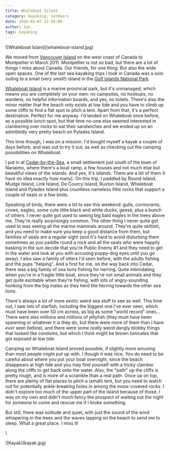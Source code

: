 ```yaml
---
title: Whaleboat Island
category: kayaking, outdoors
date: 2010-03-07 22:58:00
author: Ian
tags: kayaking
---
```


<div class="img-right">![Whaleboat Island](whaleboat-island.jpg)</div>

We moved from [Vancouver Island][vi] on the west coast of Canada to
Montpellier in March 2011.  Montpellier is not *so* bad, but there are
a lot of things I miss about Canada.  Our friends, for one thing.  But
also the wide open spaces.  One of the last sea kayaking trips I took
in Canada was a solo outing to a small (very small!) island in the
[Gulf Islands National Park][ginp].

[Whaleboat Island][whaleboat] is a marine provincial park, but it's
unmanaged, which means you are completely on your own: no campsites,
no hookups, no wardens, no helpful information boards, and yes, no
toilets.  There's also the minor matter that the beach only exists at
low tide and you have to climb up some cliffs to find a flat spot to
pitch a tent.  Apart from that, it's a perfect destination.  Perfect
for me anyway.  I'd landed on Whaleboat once before, as a possible
lunch spot, but that time no-one else seemed interested in clambering
over rocks to eat their sandwiches and we ended up on an admittedly
very pretty beach on Pylades Island.

This time though, I was on a mission.  I'd bought myself a kayak a
couple of days before, and was out to try it out, as well as checking
out the camping possibilities on Whaleboat.

[vi]: http://en.wikipedia.org/wiki/Vancouver_Island
[ginp]: http://en.wikipedia.org/wiki/Gulf_Islands
[whaleboat]: http://www.env.gov.bc.ca/bcparks/explore/parkpgs/whaleboat/

<!--MORE-->

I put in at [Cedar-by-the-Sea][cedar], a small settlement just south of the
town of Nanaimo, where there's a boat ramp, a few houses and not much
else but beautiful views of the islands.  And yes, it's *islands*.
There are a lot of them (I have no idea exactly how many).  On this
trip, I paddled by Round Island, Mudge Island, Link Island, De Courcy
Island, Ruxton Island, Whaleboat Island and Pylades Island plus
countless nameless little rocks that support a couple of seals or a
few birds.

[cedar]: http://maps.google.com/maps?q=49.116523,-123.805618

Speaking of birds, there were a lot to see this weekend: gulls,
cormorants, crows, eagles, some cute little black and white ducks,
geese, plus a bunch of others.  I never quite got used to seeing big
bald eagles in the trees above me.  They're really surprisingly
common.  The other thing I never quite got used to was seeing all the
marine mammals around.  They're quite skittish, and you need to make
sure you keep a good distance from them, but families of seals are a
regular sight (and it's hard to avoid disturbing them sometimes as you
paddle round a rock and all the seals who were happily basking in the
sun decide that you're Public Enemy #1 and they need to get in the
water and look at you with accusing puppy-dog eyes until you go
away).  I also saw a family of otters I'd seen before, with the adults
fishing and the pups "helping".  And a first for me, on the way back
into Cedar, there was a big family of sea lions fishing for herring.
Quite intimidating when you're in a fragile little boat, since they're
not small animals and they get quite excitable when they're fishing,
with lots of angry-sounding honking from the big males as they herd
the herring towards the other sea lions.

There's always a lot of more exotic weird sea stuff to see as well.
This time out, I saw lots of starfish, including the biggest one I've
ever seen, which must have been over 50 cm across, as big as some
"world record" ones...  There were also millions and millions of
jellyfish (they must have been spawning or whatever it is they do, but
there were more of them than I have *ever* seen before), and there
were some *really* weird dangly blobby things that looked like
condoms, but which I think might be brown tunicates that got exposed
at low tide.

Camping on Whaleboat Island proved possible, if slightly more amusing
than most people might put up with.  I though it was nice.  You do
need to be careful about where you put your boat overnight, since the
beach disappears at high tide and you may find yourself with a tricky
clamber along the cliffs to get back onto the water.  Also, the "path"
up the cliffs is pretty rough, and is more of a scramble than a real
path.  Once up on top, there are plenty of flat places to pitch a
(small) tent, but you need to watch out for potentially ankle-breaking
holes in among the moss-covered rocks.  I didn't explore too much of
the upper part of the island because of those.  I was on my own and
didn't much fancy the prospect of waiting out the night for someone to
come and rescue me if I broke something.

But still, there was solitude and quiet, with just the sound of the
wind whispering in the trees and the waves lapping on the beach to
send me to sleep.  What a great place.  I miss it!

\

<div class="img-full">![Kayak](kayak.jpg)</div>
